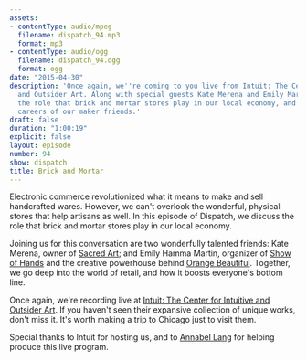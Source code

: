 ```yaml
---
assets:
- contentType: audio/mpeg
  filename: dispatch_94.mp3
  format: mp3
- contentType: audio/ogg
  filename: dispatch_94.ogg
  format: ogg
date: "2015-04-30"
description: 'Once again, we''re coming to you live from Intuit: The Center for Intuitive
  and Outsider Art. Along with special guests Kate Merena and Emily Martin, we discuss
  the role that brick and mortar stores play in our local economy, and how they affect
  careers of our maker friends.'
draft: false
duration: "1:00:19"
explicit: false
layout: episode
number: 94
show: dispatch
title: Brick and Mortar
---
```

Electronic commerce revolutionized what it means to make and sell handcrafted wares. However, we can't overlook the wonderful, physical stores that help artisans as well. In this episode of Dispatch, we discuss the role that brick and mortar stores play in our local economy.

Joining us for this conversation are two wonderfully talented friends: Kate Merena, owner of [Sacred Art](http://sacredartstore.com); and Emily Hamma Martin, organizer of [Show of Hands](http://showofhandschicago.com) and the creative powerhouse behind [Orange Beautiful](http://orangebeautiful.com). Together, we go deep into the world of retail, and how it boosts everyone's bottom line.

Once again, we're recording live at [Intuit: The Center for Intuitive and Outsider Art](http://art.org). If you haven't seen their expansive collection of unique works, don't miss it. It's worth making a trip to Chicago just to visit them.

Special thanks to Intuit for hosting us, and to [Annabel Lang](http://nicholaswyoung.com/people/annabel-lang) for helping produce this live program.
